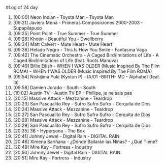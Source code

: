 #Log of 24 day

1. [00:00] Neon Indian - Toyota Man - Toyota Man
1. [09:21] Javiera Mena - Primeras Composiciones 2000-2003 - Supapilapuso
1. [09:25] Point Point - True Summer - True Summer
1. [09:28] Khotin - Beautiful You - Dwellberry
1. [09:34] Matt Calvert - Mute Heart - Mute Heart
1. [09:38] Helado Negro - This Is How You Smile - Fantasma Vaga
1. [09:42] The Cinematic Orchestra - A Caged Bird/Imitations of Life - A Caged Bird/Imitations of Life (feat. Roots Manuva)
1. [09:49] Billie Eilish - WHEN I WAS OLDER (Music Inspired By The Film ROMA) - WHEN I WAS OLDER (Music Inspired By The Film ROMA)
1. [09:54] Nishijima Yuki (Kyoton P) - IA/01 -BIRTH- MD - Alphabet (feat. Ia)
1. [09:58] Damien Jurado - South - South
1. [10:02] Austin TV - Austin TV EP - Phillipe, je ne sais pas
1. [20:15] Massive Attack - Mezzanine - Teardrop
1. [20:23] San Pascualito Rey - Sufro Sufro Sufro - Cerquita de Dios
1. [20:24] Massive Attack - Mezzanine - Teardrop
1. [20:27] San Pascualito Rey - Sufro Sufro Sufro - Cerquita de Dios
1. [20:28] Massive Attack - Mezzanine - Teardrop
1. [20:29] San Pascualito Rey - Sufro Sufro Sufro - Cerquita de Dios
1. [20:35] 36 - Hypersona - The Box
1. [20:41] Johnny Jewel - Digital Rain - DIGITAL RAIN
1. [20:46] Ximena Sariñana - ¿Dónde Bailarán las Niñas? - ¿Qué Tiene?
1. [20:49] Mire Kay - Fortress - Industry
1. [20:50] Johnny Jewel - Digital Rain - DIGITAL RAIN
1. [20:51] Mire Kay - Fortress - Industry
